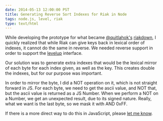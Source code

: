 ```yaml
---
date: 2014-05-13 12:00:00 PST
title: Generating Reverse Sort Indexes for Riak in Node
tags: node.js, level, riak
type: text/html
---
```


While developing the prototype for what became [@quitlahok's](https://twitter.com/quitlahok) [riakdown](https://github.com/nlf/riakdown),
I quickly realized that while Riak can give keys back in lexical order of indexes, it cannot do the same in reverse.
We needed reverse support in order to support the [levelup](https://github.com/rvagg/levelup) interface.

Our solution was to generate extra indexes that would be the lexical mirror of each byte for each index given, as well as the key.
This creates double the indexes, but for our purpose was important.

In order to mirror the byte, I did a NOT operation on it, which is not straight forward in JS.
For each byte, we need to get the ascii value, and NOT that, but the ascii value is returned as a JS Number.
When we perform a NOT on a Number, we get an unexpected result, due to its signed nature.
Really, what we want is the last byte, so we mask it with AND 0xFF.

If there is a more direct way to do this in JavaScript, please [let me know](https://twitter.com/intent/tweet?screen_name=fritzy).

<script src="https://gist.github.com/fritzy/236b3c727264ded700aa.js"></script>

